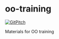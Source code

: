 # oo-training

[![GitPitch](https://gitpitch.com/assets/badge.svg)](https://gitpitch.com/qinyu/oo-training/master?grs=github&t=white)

Materials for OO training
